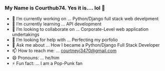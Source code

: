 ### My Name is Courthub74.  Yes it is.... lol 👋

- 🔭 I’m currently working on ... Python/Django full stack web develpment
- 🌱 I’m currently learning ... API development
- 👯 I’m looking to collaborate on ... Corporate-Level web application undertakings
- 🤔 I’m looking for help with ... Perfecting my porfolio
- 💬 Ask me about ... How I became a Python/Django Full Stack Developer
- 📫 How to reach me: ... courtneyj3470@gmail.com
- 😄 Pronouns: ... he/him
- ⚡ Fun fact: ... I am a Pop-Punk fan

